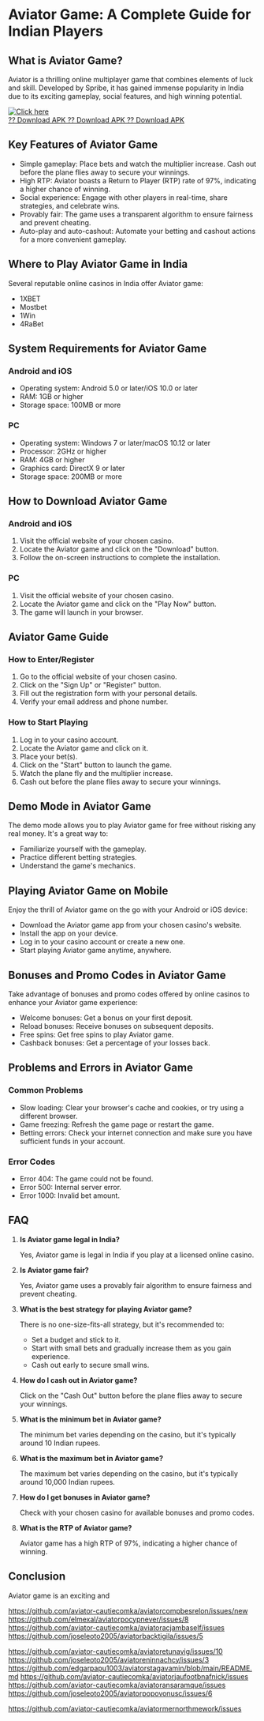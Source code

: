 # Aviator Game: A Complete Guide for Indian Players

## What is Aviator Game?

Aviator is a thrilling online multiplayer game that combines elements of
luck and skill. Developed by Spribe, it has gained immense popularity in
India due to its exciting gameplay, social features, and high winning
potential.

[![Click
here](https://readscoops.com/wp-content/uploads/2023/03/Readscoop-aviator-1-1.jpg)](https://traff.sbs/deff?key=online+game+aviator)\
[?? Download APK ?? Download APK ?? Download
APK](https://traff.sbs/deff?key=online+game+aviator)

## Key Features of Aviator Game

-   Simple gameplay: Place bets and watch the multiplier increase. Cash
    out before the plane flies away to secure your winnings.
-   High RTP: Aviator boasts a Return to Player (RTP) rate of 97%,
    indicating a higher chance of winning.
-   Social experience: Engage with other players in real-time, share
    strategies, and celebrate wins.
-   Provably fair: The game uses a transparent algorithm to ensure
    fairness and prevent cheating.
-   Auto-play and auto-cashout: Automate your betting and cashout
    actions for a more convenient gameplay.

## Where to Play Aviator Game in India

Several reputable online casinos in India offer Aviator game:

-   1XBET
-   Mostbet
-   1Win
-   4RaBet

## System Requirements for Aviator Game

### Android and iOS

-   Operating system: Android 5.0 or later/iOS 10.0 or later
-   RAM: 1GB or higher
-   Storage space: 100MB or more

### PC

-   Operating system: Windows 7 or later/macOS 10.12 or later
-   Processor: 2GHz or higher
-   RAM: 4GB or higher
-   Graphics card: DirectX 9 or later
-   Storage space: 200MB or more

## How to Download Aviator Game

### Android and iOS

1.  Visit the official website of your chosen casino.
2.  Locate the Aviator game and click on the "Download" button.
3.  Follow the on-screen instructions to complete the installation.

### PC

1.  Visit the official website of your chosen casino.
2.  Locate the Aviator game and click on the "Play Now" button.
3.  The game will launch in your browser.

## Aviator Game Guide

### How to Enter/Register

1.  Go to the official website of your chosen casino.
2.  Click on the "Sign Up" or "Register" button.
3.  Fill out the registration form with your personal details.
4.  Verify your email address and phone number.

### How to Start Playing

1.  Log in to your casino account.
2.  Locate the Aviator game and click on it.
3.  Place your bet(s).
4.  Click on the "Start" button to launch the game.
5.  Watch the plane fly and the multiplier increase.
6.  Cash out before the plane flies away to secure your winnings.

## Demo Mode in Aviator Game

The demo mode allows you to play Aviator game for free without risking
any real money. It\'s a great way to:

-   Familiarize yourself with the gameplay.
-   Practice different betting strategies.
-   Understand the game\'s mechanics.

## Playing Aviator Game on Mobile

Enjoy the thrill of Aviator game on the go with your Android or iOS
device:

-   Download the Aviator game app from your chosen casino\'s website.
-   Install the app on your device.
-   Log in to your casino account or create a new one.
-   Start playing Aviator game anytime, anywhere.

## Bonuses and Promo Codes in Aviator Game

Take advantage of bonuses and promo codes offered by online casinos to
enhance your Aviator game experience:

-   Welcome bonuses: Get a bonus on your first deposit.
-   Reload bonuses: Receive bonuses on subsequent deposits.
-   Free spins: Get free spins to play Aviator game.
-   Cashback bonuses: Get a percentage of your losses back.

## Problems and Errors in Aviator Game

### Common Problems

-   Slow loading: Clear your browser\'s cache and cookies, or try using
    a different browser.
-   Game freezing: Refresh the game page or restart the game.
-   Betting errors: Check your internet connection and make sure you
    have sufficient funds in your account.

### Error Codes

-   Error 404: The game could not be found.
-   Error 500: Internal server error.
-   Error 1000: Invalid bet amount.

## FAQ

1.  **Is Aviator game legal in India?**

    Yes, Aviator game is legal in India if you play at a licensed online
    casino.

2.  **Is Aviator game fair?**

    Yes, Aviator game uses a provably fair algorithm to ensure fairness
    and prevent cheating.

3.  **What is the best strategy for playing Aviator game?**

    There is no one-size-fits-all strategy, but it\'s recommended to:

    -   Set a budget and stick to it.
    -   Start with small bets and gradually increase them as you gain
        experience.
    -   Cash out early to secure small wins.

4.  **How do I cash out in Aviator game?**

    Click on the "Cash Out" button before the plane flies away to
    secure your winnings.

5.  **What is the minimum bet in Aviator game?**

    The minimum bet varies depending on the casino, but it\'s typically
    around 10 Indian rupees.

6.  **What is the maximum bet in Aviator game?**

    The maximum bet varies depending on the casino, but it\'s typically
    around 10,000 Indian rupees.

7.  **How do I get bonuses in Aviator game?**

    Check with your chosen casino for available bonuses and promo codes.

8.  **What is the RTP of Aviator game?**

    Aviator game has a high RTP of 97%, indicating a higher chance of
    winning.

## Conclusion

Aviator game is an exciting and

https://github.com/aviator-cautiecomka/aviatorcompbesrelon/issues/new
https://github.com/elmexal/aviatorpocypnever/issues/8
https://github.com/aviator-cautiecomka/aviatoracjambaself/issues
https://github.com/joseleoto2005/aviatorbacktigila/issues/5

https://github.com/aviator-cautiecomka/aviatoretunavig/issues/10
https://github.com/joseleoto2005/aviatoreninnachcy/issues/3
https://github.com/edgarpapu1003/aviatorstagavamin/blob/main/README.md
https://github.com/aviator-cautiecomka/aviatorjaufootbnafnick/issues
https://github.com/aviator-cautiecomka/aviatoransaramque/issues
https://github.com/joseleoto2005/aviatorpopovonusc/issues/6



https://github.com/aviator-cautiecomka/aviatormernorthmework/issues
